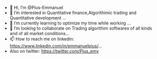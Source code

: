 - 👋 Hi, I’m @Pius-Emmanuel
- 👀 I’m interested in Quantitative finance,Algorithimic trading and Quantitative development ...
- 🌱 I’m currently learning to optimize my time while working ...
- 💞️ I’m looking to collaborate on Trading algorithim softwares of all kinds and of all market conditions...
- 📫 How to reach me on linkedin: https://www.linkedin.com/in/emmanuelpius/...
- Also on twitter: https://twitter.com/Pius_emy

<!---
Pius-Emmanuel/Pius-Emmanuel is a ✨ special ✨ repository because its `README.md` (this file) appears on your GitHub profile.
You can click the Preview link to take a look at your changes.
--->
